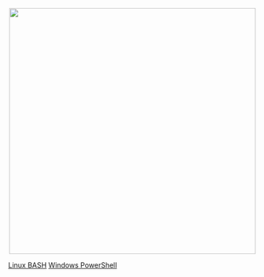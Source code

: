 <div align="center">
<img src="https://github.com/user-attachments/assets/b2f7fcc0-6da8-46c3-989b-88cb3301ab2a" width="500">
</div>

[Linux BASH](https://github.com/Goodka7/STIG-Remediation/tree/main/linux)
[Windows PowerShell](https://github.com/Goodka7/STIG-Remediation/tree/main/windows)
